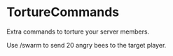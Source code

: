 # TortureCommands
Extra commands to torture your server members.

Use /swarm <player> to send 20 angry bees to the target player.

